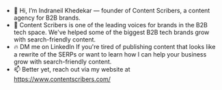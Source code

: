 - 👋 Hi, I’m Indraneil Khedekar — founder of Content Scribers, a content agency for B2B brands.
- 🚀 Content Scribers is one of the leading voices for brands in the B2B tech space. We've helped some of the biggest B2B tech brands grow with search-friendly content.
- 🔥 DM me on LinkedIn If you're tired of publishing content that looks like a rewrite of the SERPs or want to learn how I can help your business grow with search-friendly content.
- 📫 Better yet, reach out via my website at https://www.contentscribers.com/
<!---
indraneilk/indraneilk is a ✨ special ✨ repository because its `README.md` (this file) appears on your GitHub profile.
You can click the Preview link to take a look at your changes.
--->
